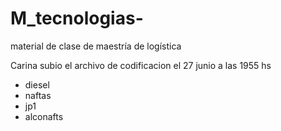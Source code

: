 # M_tecnologias-
material de clase de maestría de logística 


Carina subio el archivo de codificacion el 27 junio a las 1955 hs 

* diesel
* naftas
* jp1
* alconafts

